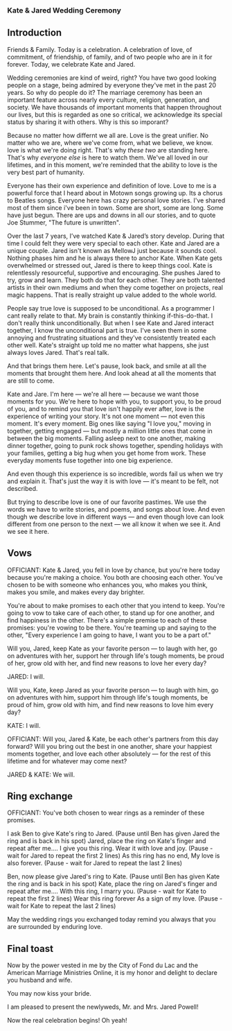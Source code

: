 ### Kate & Jared Wedding Ceremony

## Introduction

Friends & Family. Today is a celebration. A celebration of love, of commitment, of friendship, of family, and of two people who are in it for forever. Today, we celebrate Kate and Jared. 

Wedding ceremonies are kind of weird, right? You have two good looking people on a stage, being admired by everyone they've met in the past 20 years. So why do people do it? The marriage ceremony has been an important feature across nearly every culture, religion, generation, and society. We have thousands of important moments that happen throughout our lives, but this is regarded as one so critical, we acknowledge its special status by sharing it with others. Why is this so imporant?

Because no matter how differnt we all are. Love is the great unifier. No matter who we are, where we've come from, what we believe, we know. love is what we're doing right. That's why *these two* are standing here. That's why *everyone else* is here to watch them. We've all loved in our lifetimes, and in this moment, we're reminded that the ability to love is the very best part of humanity.

Everyone has their own experience and definition of love. Love to me is a powerful force that I heard about in Motown songs growing up. Its a chorus to Beatles songs. Everyone here has crazy personal love stories. I've shared most of them since i've been in town. Some are short, some are long. Some have just begun. There are ups and downs in all our stories, and to quote Joe Stummer, "The future is unwritten".

Over the last 7 years, I’ve watched Kate & Jared’s story develop. During that time I could felt they were very special to each other. Kate and Jared are a unique couple. Jared isn't known as MellowJ just because it sounds cool. Nothing phases him and he is always there to anchor Kate. When Kate gets overwhelmed or stressed out, Jared is there to keep things cool. Kate is relentlessly resourceful, supportive and encouraging. She pushes Jared to try, grow and learn. They both do that for each other. They are both talented artists in their own mediums and when they come together on projects, real magic happens. That is really straight up value added to the whole world.

People say true love is supposed to be unconditional. As a programmer I cant really relate to that. My brain is constantly thinking if-this-do-that. I don't really think unconditionally. But when I see Kate and Jared interact together, I know the unconditional part is true. I've seen them in some annoying and frustrating situations and they've consistently treated each other well. Kate's straight up told me no matter what happens, she just always loves Jared. That's real talk.

And that brings them here. Let's pause, look back, and smile at all the moments that brought them here. And look ahead at all the moments that are still to come.

Kate and Jare. I'm here — we're all here — because we want those moments for you. We're here to hope with you, to support you, to be proud of you, and to remind you that love isn't happily ever after, love is the experience of writing your story. It's not one moment — not even this moment. It's every moment. Big ones like saying "I love you," moving in together, getting engaged — but mostly a million little ones that come in between the big moments. Falling asleep next to one another, making dinner together, going to punk rock shows together, spending holidays with your families, getting a big hug when you get home from work. These everyday moments fuse together into one big experience.

And even though this experience is so incredible, words fail us when we try and explain it. That's just the way it is with love — it's meant to be felt, not described.

But trying to describe love is one of our favorite pastimes. We use the words we have to write stories, and poems, and songs about love. And even though we describe love in different ways — and even though love can look different from one person to the next — we all know it when we see it. And we see it here.


## Vows
OFFICIANT: Kate & Jared, you fell in love by chance, but you're here today because you're making a choice. You both are choosing each other. You've chosen to be with someone who enhances you, who makes you think, makes you smile, and makes every day brighter.

You're about to make promises to each other that you intend to keep. You're going to vow to take care of each other, to stand up for one another, and find happiness in the other. There's a simple premise to each of these promises: you're vowing to be there. You're teaming up and saying to the other, "Every experience I am going to have, I want you to be a part of."

Will you, Jared, keep Kate as your favorite person — to laugh with her, go on adventures with her, support her through life's tough moments, be proud of her, grow old with her, and find new reasons to love her every day?

JARED: I will. 

Will you, Kate, keep Jared as your favorite person — to laugh with him, go on adventures with him, support him through life's tough moments, be proud of him, grow old with him, and find new reasons to love him every day?

KATE: I will.

OFFICIANT: Will you, Jared & Kate, be each other's partners from this day forward? Will you bring out the best in one another, share your happiest moments together, and love each other absolutely — for the rest of this lifetime and for whatever may come next?

JARED & KATE: We will.


## Ring exchange

OFFICIANT: You've both chosen to wear rings as a reminder of these promises. 

I ask Ben to give Kate's ring to Jared. 
(Pause until Ben has given Jared the ring and is back in his spot)
Jared, place the ring on Kate's finger and repeat after me....
I give you this ring.
Wear it with love and joy. 
(Pause - wait for Jared to repeat the first 2 lines)
As this ring has no end,
My love is also forever.
(Pause - wait for Jared to repeat the last 2 lines)

Ben, now please give Jared's ring to Kate.
(Pause until Ben has given Kate the ring and is back in his spot)
Kate, place the ring on Jared's finger and repeat after me....
With this ring,
I marry you.
(Pause - wait for Kate to repeat the first 2 lines)
Wear this ring forever
As a sign of my love.
(Pause - wait for Kate to repeat the last 2 lines)

May the wedding rings you exchanged today remind you always that you are surrounded by enduring love.

## Final toast

Now by the power vested in me by the City of Fond du Lac and the American Marriage Ministries Online, it is my honor and delight to declare you husband and wife.

You may now kiss your bride.

I am pleased to present the newlyweds, Mr. and Mrs. Jared Powell!

Now the real celebration begins! Oh yeah! 



